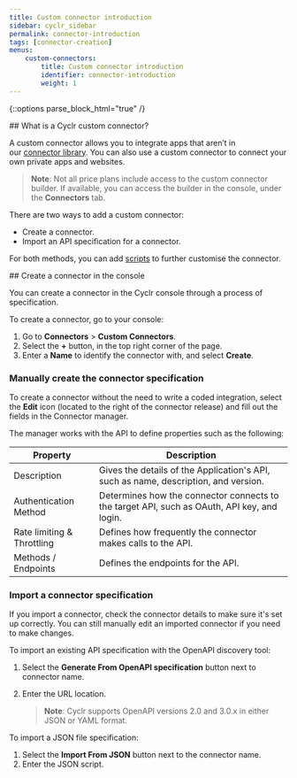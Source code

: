 ```yaml
---
title: Custom connector introduction
sidebar: cyclr_sidebar
permalink: connector-introduction
tags: [connector-creation]
menus:
    custom-connectors:
        title: Custom connector introduction
        identifier: connector-introduction
        weight: 1
---
```

{::options parse_block_html="true" /}
<section class="card py-5 my-5">
## What is a Cyclr custom connector?

A custom connector allows you to integrate apps that aren’t in our [connector library](http://cyclr.com/connectors/). You can also use a custom connector to connect your own private apps and websites.

>  **Note**:  Not all price plans include access to the custom connector builder. If available, you can access the builder in the console, under the **Connectors** tab.

There are two ways to add a custom connector:
*  Create a connector.
*  Import an API specification for a connector.

For both methods, you can add [scripts](connector-scripting) to further customise the connector.


</section>
<section class="card py-5 my-5">
## Create a connector in the console

You can create a connector in the Cyclr console through a process of specification.

To create a connector, go to your console:
1.  Go to **Connectors** > **Custom Connectors**.
2.  Select the **+** button, in the top right corner of the page.
3.  Enter a **Name** to identify the connector with, and select **Create**.

### Manually create the connector specification

 To create a connector without the need to write a coded integration, select the **Edit** icon (located to the right of the connector release) and fill out the fields in the Connector manager.

The manager works with the API to define properties such as the following:

| Property | Description | 
| --- | --- |
| Description | Gives the details of the Application's API, such as name, description, and version. |
| Authentication Method | Determines how the connector connects to the target API, such as OAuth, API key, and login. |
| Rate limiting & Throttling | Defines how frequently the connector makes calls to the API. |
| Methods / Endpoints | Defines the endpoints for the API. |

### Import a connector specification

If you import a connector, check the connector details to make sure it's set up correctly. You can still manually edit an imported connector if you need to make changes.

To import an existing API specification with the OpenAPI discovery tool:

1.  Select the **Generate From OpenAPI specification** button next to connector name.
2.  Enter the URL location.

    >**Note**: Cyclr supports OpenAPI versions 2.0 and 3.0.x in either JSON or YAML format.

To import a JSON file specification:

1. Select the **Import From JSON** button next to the connector name.
2. Enter the JSON script.
</section>

